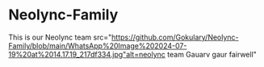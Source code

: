 # Neolync-Family
This is our Neolync team
<img>src="https://github.com/Gokulary/Neolync-Family/blob/main/WhatsApp%20Image%202024-07-19%20at%2014.17.19_217df334.jpg"alt=neolync team Gauarv gaur fairwell"<src>
